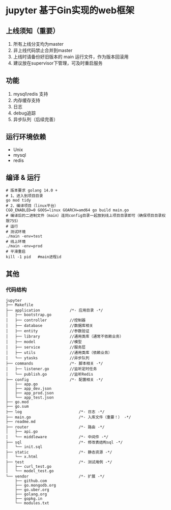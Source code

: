 # jupyter 基于Gin实现的web框架
## 上线须知（重要）
1. 所有上线分支均为master
2. 非上线代码禁止合并到master
3. 上线时请备份好旧版本的 main 运行文件，作为版本回滚用
4. 建议放在supervisor下管理，可及时重启服务
## 功能
1. mysql\redis 支持
2. 内存缓存支持
3. 日志
4. debug追踪
5. 异步队列（后续完善）
## 运行环境依赖
- Unix
- mysql
- redis
## 编译 & 运行
```shell script
# 版本要求 golang 14.0 +
# 1、进入到项目目录
go mod tidy
# 2、编译项目（linux平台）
CGO_ENABLED=0 GOOS=linux GOARCH=amd64 go build main.go
# 编译后的二进制文件（main）连同config目录一起放到线上项目目录即可（确保项目目录权限755）
# 运行
# 测试环境
./main -env=test
# 线上环境
./main -env=prod
# 平滑重启
kill -1 pid   #main进程id
```
## 其他
### 代码结构
```
jupyter
├── Makefile
├── application				/*- 应用目录 -*/
│   ├── bootstrap.go
│   ├── controller			//控制器
│   ├── database			//数据库相关
│   ├── entity				//参数验证
│   ├── library				//通用类库（通常不依赖业务）
│   ├── model               //模型
│   ├── service             //服务层
│   ├── utils				//通用类库（依赖业务）
│   └── ytasks				//异步队列
├── commands				/*- 脚本相关 -*/
│   ├── listener.go         //监听定时任务
│   └── publish.go          //监听Redis
├── config                  /*- 配置相关 -*/
│   ├── app.go
│   ├── app_dev.json
│   ├── app_prod.json
│   └── app_test.json
├── go.mod
├── go.sum
├── log                      	/*- 日志 -*/
├── main.go    				 	/*- 入库文件（重要！） -*/	
├── readme.md
├── router                   	/*- 路由 -*/
│   ├── api.go
│   └── middleware           	/*- 中间件 -*/
├── sql							/*- 修改表结构sql -*/
│   └── init.sql
├── static						/*- 静态资源 -*/
│   └── x.html
├── test 						/*- 测试用例 -*/
│   ├── curl_test.go
│   └── model_test.go
└── vendor 						/*- 扩展 -*/
    ├── github.com
    ├── go.mongodb.org
    ├── go.uber.org
    ├── golang.org
    ├── gopkg.in
    └── modules.txt
```